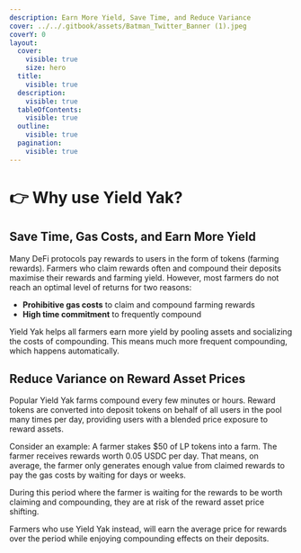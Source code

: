 ```yaml
---
description: Earn More Yield, Save Time, and Reduce Variance
cover: ../../.gitbook/assets/Batman_Twitter_Banner (1).jpeg
coverY: 0
layout:
  cover:
    visible: true
    size: hero
  title:
    visible: true
  description:
    visible: true
  tableOfContents:
    visible: true
  outline:
    visible: true
  pagination:
    visible: true
---
```


# 👉 Why use Yield Yak?

## Save Time, Gas Costs, and Earn More Yield

Many DeFi protocols pay rewards to users in the form of tokens (farming rewards). Farmers who claim rewards often and compound their deposits maximise their rewards and farming yield. However, most farmers do not reach an optimal level of returns for two reasons:

* **Prohibitive gas costs** to claim and compound farming rewards
* **High time commitment** to frequently compound

Yield Yak helps all farmers earn more yield by pooling assets and socializing the costs of compounding. This means much more frequent compounding, which happens automatically.

## Reduce Variance on Reward Asset Prices

Popular Yield Yak farms compound every few minutes or hours. Reward tokens are converted into deposit tokens on behalf of all users in the pool many times per day, providing users with a blended price exposure to reward assets.

Consider an example: A farmer stakes $50 of LP tokens into a farm. The farmer receives rewards worth 0.05 USDC per day. That means, on average, the farmer only generates enough value from claimed rewards to pay the gas costs by waiting for days or weeks.

During this period where the farmer is waiting for the rewards to be worth claiming and compounding, they are at risk of the reward asset price shifting.

Farmers who use Yield Yak instead, will earn the average price for rewards over the period while enjoying compounding effects on their deposits.

